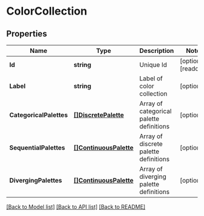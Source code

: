 # ColorCollection

## Properties

Name | Type | Description | Notes
------------ | ------------- | ------------- | -------------
**Id** | **string** | Unique Id | [optional] [readonly] 
**Label** | **string** | Label of color collection | [optional] 
**CategoricalPalettes** | [**[]DiscretePalette**](DiscretePalette.md) | Array of categorical palette definitions | [optional] 
**SequentialPalettes** | [**[]ContinuousPalette**](ContinuousPalette.md) | Array of discrete palette definitions | [optional] 
**DivergingPalettes** | [**[]ContinuousPalette**](ContinuousPalette.md) | Array of diverging palette definitions | [optional] 

[[Back to Model list]](../README.md#documentation-for-models) [[Back to API list]](../README.md#documentation-for-api-endpoints) [[Back to README]](../README.md)


